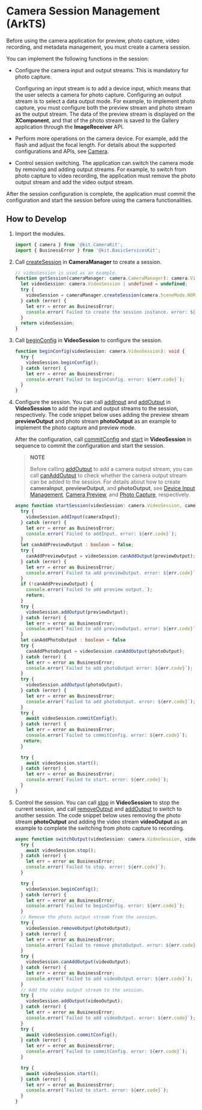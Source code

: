 # Camera Session Management (ArkTS)
<!--Kit: Camera Kit-->
<!--Subsystem: Multimedia-->
<!--Owner: @qano-->
<!--Designer: @leo_ysl-->
<!--Tester: @xchaosioda-->
<!--Adviser: @zengyawen-->

Before using the camera application for preview, photo capture, video recording, and metadata management, you must create a camera session.

You can implement the following functions in the session:

- Configure the camera input and output streams. This is mandatory for photo capture.
  
  Configuring an input stream is to add a device input, which means that the user selects a camera for photo capture. Configuring an output stream is to select a data output mode. For example, to implement photo capture, you must configure both the preview stream and photo stream as the output stream. The data of the preview stream is displayed on the **XComponent**, and that of the photo stream is saved to the Gallery application through the **ImageReceiver** API.

- Perform more operations on the camera device. For example, add the flash and adjust the focal length. For details about the supported configurations and APIs, see [Camera](../../reference/apis-camera-kit/arkts-apis-camera.md).

- Control session switching. The application can switch the camera mode by removing and adding output streams. For example, to switch from photo capture to video recording, the application must remove the photo output stream and add the video output stream.

After the session configuration is complete, the application must commit the configuration and start the session before using the camera functionalities.

## How to Develop
1. Import the modules.
     
   ```ts
   import { camera } from '@kit.CameraKit';
   import { BusinessError } from '@kit.BasicServicesKit';
   ```

2. Call [createSession](../../reference/apis-camera-kit/arkts-apis-camera-CameraManager.md#createsession11) in **CameraManager** to create a session.
     
   ```ts
   // videoSession is used as an example.
   function getSession(cameraManager: camera.CameraManager): camera.VideoSession | undefined {
     let videoSession: camera.VideoSession | undefined = undefined;
     try {
       videoSession = cameraManager.createSession(camera.SceneMode.NORMAL_VIDEO) as camera.VideoSession;
     } catch (error) {
       let err = error as BusinessError;
       console.error(`Failed to create the session instance. error: ${err.code}`);
     }
     return videoSession;
   }
   ```

3. Call [beginConfig](../../reference/apis-camera-kit/arkts-apis-camera-Session.md#beginconfig11) in **VideoSession** to configure the session.
     
   ```ts
   function beginConfig(videoSession: camera.VideoSession): void {
     try {
       videoSession.beginConfig();
     } catch (error) {
       let err = error as BusinessError;
       console.error(`Failed to beginConfig. error: ${err.code}`);
     }
   }
   ```

4. Configure the session. You can call [addInput](../../reference/apis-camera-kit/arkts-apis-camera-Session.md#addinput11) and [addOutput](../../reference/apis-camera-kit/arkts-apis-camera-Session.md#addoutput11) in **VideoSession** to add the input and output streams to the session, respectively. The code snippet below uses adding the preview stream **previewOutput** and photo stream **photoOutput** as an example to implement the photo capture and preview mode.

     After the configuration, call [commitConfig](../../reference/apis-camera-kit/arkts-apis-camera-Session.md#commitconfig11) and [start](../../reference/apis-camera-kit/arkts-apis-camera-Session.md#start11) in **VideoSession** in sequence to commit the configuration and start the session.

     > **NOTE**
     >
     > Before calling [addOutput](../../reference/apis-camera-kit/arkts-apis-camera-Session.md#addoutput11) to add a camera output stream, you can call [canAddOutput](../../reference/apis-camera-kit/arkts-apis-camera-Session.md#canaddoutput11) to check whether the camera output stream can be added to the session.
     > For details about how to create **cameraInput**, **previewOutput**, and **photoOutput**, see [Device Input Management](camera-device-input.md), [Camera Preview](camera-preview.md), and [Photo Capture](camera-shooting.md), respectively.
     
   ```ts
   async function startSession(videoSession: camera.VideoSession, cameraInput: camera.CameraInput, previewOutput: camera.PreviewOutput, photoOutput: camera.PhotoOutput): Promise<void> {
     try {
       videoSession.addInput(cameraInput);
     } catch (error) {
       let err = error as BusinessError;
       console.error(`Failed to addInput. error: ${err.code}`);
     }
     let canAddPreviewOutput : boolean = false;
     try {
       canAddPreviewOutput = videoSession.canAddOutput(previewOutput);
     } catch (error) {
       let err = error as BusinessError;
       console.error(`Failed to add previewOutput. error: ${err.code}`);
     }
     if (!canAddPreviewOutput) {
       console.error(`Failed to add preview output.`);
       return;
     }
     try {
       videoSession.addOutput(previewOutput);
     } catch (error) {
       let err = error as BusinessError;
       console.error(`Failed to add previewOutput. error: ${err.code}`);
     }
     let canAddPhotoOutput : boolean = false
     try {
       canAddPhotoOutput = videoSession.canAddOutput(photoOutput);
     } catch (error) {
       let err = error as BusinessError;
       console.error(`Failed to add photoOutput error: ${err.code}`);
     }
     try {
       videoSession.addOutput(photoOutput);
     } catch (error) {
       let err = error as BusinessError;
       console.error(`Failed to add photoOutput. error: ${err.code}`);
     }
     try {
       await videoSession.commitConfig();
     } catch (error) {
       let err = error as BusinessError;
       console.error(`Failed to commitConfig. error: ${err.code}`);
      return;
     }
   
     try {
       await videoSession.start();
     } catch (error) {
       let err = error as BusinessError;
       console.error(`Failed to start. error: ${err.code}`);
     }
   }
   ```

5. Control the session. You can call [stop](../../reference/apis-camera-kit/arkts-apis-camera-Session.md#stop11) in **VideoSession** to stop the current session, and call [removeOutput](../../reference/apis-camera-kit/arkts-apis-camera-Session.md#removeoutput11) and [addOutput](../../reference/apis-camera-kit/arkts-apis-camera-Session.md#addoutput11) to switch to another session. The code snippet below uses removing the photo stream **photoOutput** and adding the video stream **videoOutput** as an example to complete the switching from photo capture to recording.

   ```ts
   async function switchOutput(videoSession: camera.VideoSession, videoOutput: camera.VideoOutput, photoOutput: camera.PhotoOutput): Promise<void> {
     try {
       await videoSession.stop();
     } catch (error) {
       let err = error as BusinessError;
       console.error(`Failed to stop. error: ${err.code}`);
     }
   
     try {
       videoSession.beginConfig();
     } catch (error) {
       let err = error as BusinessError;
       console.error(`Failed to beginConfig. error: ${err.code}`);
     }
     // Remove the photo output stream from the session.
     try {
       videoSession.removeOutput(photoOutput);
     } catch (error) {
       let err = error as BusinessError;
       console.error(`Failed to remove photoOutput. error: ${err.code}`);
     }
     try {
       videoSession.canAddOutput(videoOutput);
     } catch (error) {
       let err = error as BusinessError;
       console.error(`Failed to add videoOutput error: ${err.code}`);
     }
     // Add the video output stream to the session.
     try {
       videoSession.addOutput(videoOutput);
     } catch (error) {
       let err = error as BusinessError;
       console.error(`Failed to add videoOutput. error: ${err.code}`);
     }
     try {
       await videoSession.commitConfig();
     } catch (error) {
       let err = error as BusinessError;
       console.error(`Failed to commitConfig. error: ${err.code}`);
     }
   
     try {
       await videoSession.start();
     } catch (error) {
       let err = error as BusinessError;
       console.error(`Failed to start. error: ${err.code}`);
     }
   }
   ```
